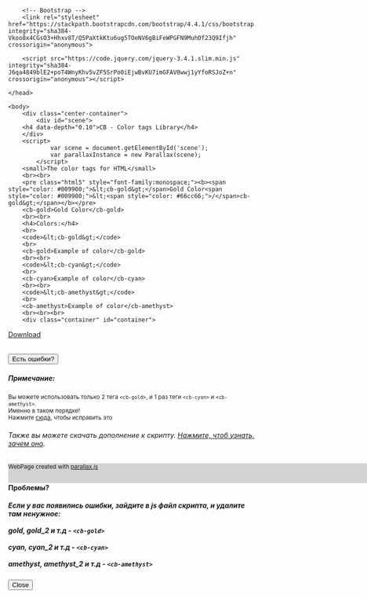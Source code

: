 <html>
    <head><meta charset="utf-8">
        <script src="js/jquery-3.5.0.min.js"></script>
        <script src="https://cdnjs.cloudflare.com/ajax/libs/parallax/3.1.0/parallax.min.js"></script>

        <!-- Bootstrap -->
        <link rel="stylesheet" href="https://stackpath.bootstrapcdn.com/bootstrap/4.4.1/css/bootstrap.min.css" integrity="sha384-Vkoo8x4CGsO3+Hhxv8T/Q5PaXtkKtu6ug5TOeNV6gBiFeWPGFN9MuhOf23Q9Ifjh" crossorigin="anonymous">
        
        <script src="https://code.jquery.com/jquery-3.4.1.slim.min.js" integrity="sha384-J6qa4849blE2+poT4WnyKhv5vZF5SrPo0iEjwBvKU7imGFAV0wwj1yYfoRSJoZ+n" crossorigin="anonymous"></script>
<script src="https://stackpath.bootstrapcdn.com/bootstrap/4.4.1/js/bootstrap.min.js" integrity="sha384-wfSDF2E50Y2D1uUdj0O3uMBJnjuUD4Ih7YwaYd1iqfktj0Uod8GCExl3Og8ifwB6" crossorigin="anonymous"></script>
<!-- End of Bootstrap -->
<script src="js/pageLoadSpeed.js"></script>
    </head>
    
    <body>
        <div class="center-container">
            <div id="scene">
        <h4 data-depth="0.10">CB - Color tags Library</h4>
        </div>
        <script>
                var scene = document.getElementById('scene');
                var parallaxInstance = new Parallax(scene);
            </script>
        <small>The color tags for HTML</small>
        <br><br>
        <pre class="html5" style="font-family:monospace;"><b><span style="color: #009900;">&lt;cb-gold&gt;</span>Gold Color<span style="color: #009900;">&lt;<span style="color: #66cc66;">/</span>cb-gold&gt;</span></b></pre>
        <cb-gold>Gold Color</cb-gold>
        <br><br>
        <h4>Colors:</h4>
        <br>
        <code>&lt;cb-gold&gt;</code>
        <br>
        <cb-gold>Example of color</cb-gold>
        <br><br>
        <code>&lt;cb-cyan&gt;</code>
        <br>
        <cb-cyan>Example of color</cb-cyan>
        <br><br>
        <code>&lt;cb-amethyst&gt;</code>
        <br>
        <cb-amethyst>Example of color</cb-amethyst>
        <br><br><br>
        <div class="container" id="container">
  <a href="js/library.js" id="a" download="cb-color_tags.js">Download</a>
</div>
<br>
<button type="button" class="btn btn-primary btn-lg" data-toggle="modal" data-target="#myModal">
  Есть ошибки?
</button>
<br>
<h5>Примечание: </h5><small>Вы можете использовать только 2 тега <code>&lt;cb-gold&gt;</code>, и 1 раз теги <code>&lt;cb-cyan&gt;</code> и <code>&lt;cb-amethyst&gt;</code>. <br>Именно в таком порядке! <br>Нажмите <a href="pick-library.html">сюда</a>, чтобы исправить это</small>
<br>
<h6>Также вы можете скачать дополнение к скрипту. <a href="dopolnenie.html" target="_blank">Нажмите, чтоб узнать, зачем оно</a>.</h6>
<style>
.center-container {
    text-align: center;
}
#container {
      height: 100%;
  display: flex;
  align-items: center;
}

#a {
  display: block;
  margin: auto;
  padding: 1rem 1.25rem;
  font-family: sans-serif;
  font-size: 1.5rem;
  text-decoration: none;
  text-shadow:
    -2px 4px 4px #091243, 
    0 0 10px #00D0FF,
    inset 1px 1px 1px white;
  color: #1FFFFF;
  border: 2px solid;
  border-radius: 4px;
  background-color: transparent;
  box-shadow: 
    0 1px 2px rgba(0,0,0, 0.6), 
    2px 1px 4px rgba(0,0,0, 0.3), 
    2px 4px 3px rgba(3,0,128, 0.3), 
    0 0 7px 2px rgba(0,208,255, 0.6), 
    inset 0 1px 2px rgba(0,0,0, 0.6), 
    inset 2px 1px 4px rgba(0,0,0, 0.3), 
    inset 2px 4px 3px rgba(3,0,128, 0.3), 
    inset 0 0 7px 2px rgba(0,208,255, 0.6);
  animation: flickering 5s infinite;
}
#footer {
    background: lightgray;
	position: absolute;
	width: 100%;
	height: 40px;
}
.modal-title {
    margin-right: 100px;
}

body {
    animation: background 5s infinite alternate;
}

@keyframes background {
  50% {
    background: skyblue;
    box-shadow: 0 -200px 100px -100px #0eb0cc inset;
  }
}

@keyframes flickering {
  0% {
    border-color: transparent;
    opacity: 0.2;
  }
  
  2% {
    border-color: #1FFFFF;
    opacity: 1;
  }
  
  4% {
    border-color: transparent;
    opacity: 0.2;
  }
  
  8% {
    border-color: #1FFFFF;
    opacity: 1;
  }
  
  28% {
    border-color: #1FFFFF;
    opacity: 1;
  }
  
  30% {
    border-color: transparent;
    opacity: 0.2;
  }
  
  36% {
    border-color: #1FFFFF;
    opacity: 1;
  }
  
  100% {
    border-color: #1FFFFF;
    opacity: 1;
  }
}
</style>
        </div>
        <style>
            cb-gold[data-hover]:hover {
                text-decoration: underline;
            }
            cb-gold[data-center] {
                text-align: center;
            }
        </style>
        <div id="footer">
            <small>WebPage created with <a href="http://matthew.wagerfield.com/parallax/" target="_blank">parallax.js</a></small>
        </div>
        <!-- Modal Okno -->
        <div class="modal fade" id="myModal" tabindex="-1" role="dialog" aria-labelledby="myModalLabel" aria-hidden="true">
  <div class="modal-dialog" role="document">
    <div class="modal-content">
      <div class="modal-header">
        <button type="button" class="close" data-dismiss="modal" aria-label="Close">
          <span aria-hidden="true" style="margin-right: -400px">&times;</span>
        </button>
        <h4 class="modal-title" id="myModalLabel">Проблемы?</h4>
      </div>
      <div class="modal-body">
        <h5>Если у вас появились ошибки, зайдите в js файл скрипта, и удалите там ненужное:
        <br><br>
        gold, gold_2 и т.д - <code>&lt;cb-gold&gt;</code>
        <br><br>
        cyan, cyan_2 и т.д - <code>&lt;cb-cyan&gt;</code>
        <br><br>
        amethyst, amethyst_2 и т.д - <code>&lt;cb-amethyst&gt;</code>
        </h5>
      </div>
      <div class="modal-footer">
        <button type="button" class="btn btn-secondary" data-dismiss="modal">Close</button>
      </div>
    </div>
  </div>
</div>
        <!-- End of modal okno -->
        <script src="js/library.js"></script>
    </body>
</html>
